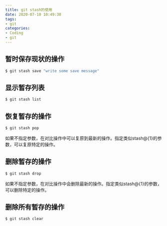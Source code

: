 ```yaml
---
title: git stash的使用
date: 2020-07-10 10:49:30
tags:
- git
categories:
- Coding
- git
---
```


## 暂时保存现状的操作
``` bash
$ git stash save "write some save message"
```
<!-- more -->
## 显示暂存列表
``` bash
$ git stash list
```

## 恢复暂存的操作
``` bash
$ git stash pop
```
如果不指定参数，在对比操作中可以复原到最新的操作。指定类似stash@{1}的参数，可以复原特定的操作。

## 删除暂存的操作
``` bash
$ git stash drop
```
如果不指定参数，在对比操作中会删除最新的操作。指定类似stash@{1}的参数，可以删除特定的操作。

## 删除所有暂存的操作
``` bash
$ git stash clear
```


